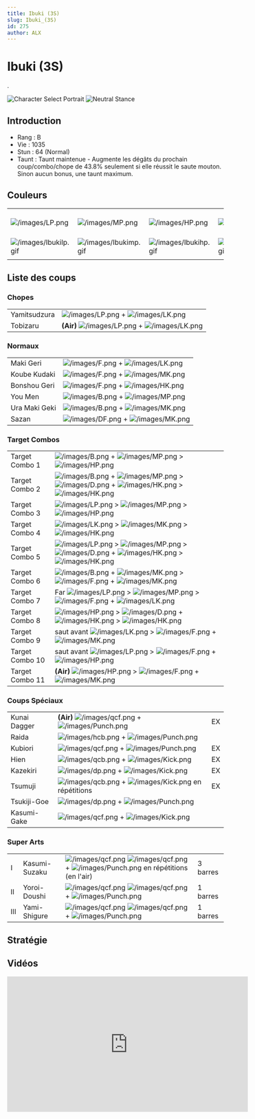 ```yaml
---
title: Ibuki (3S)
slug: Ibuki_(3S)
id: 275
author: ALX
---
```


# Ibuki (3S)

.

![Character Select
Portrait](/images/Ibuki3sport.gif "Character Select Portrait") ![Neutral
Stance](/images/Ibuki3s-stance.gif "Neutral Stance")

## Introduction

- Rang : B
- Vie : 1035
- Stun : 64 (Normal)
- Taunt : Taunt maintenue - Augmente les dégâts du prochain
  coup/combo/chope de 43.8% seulement si elle réussit le saute mouton.
  Sinon aucun bonus, une taunt maximum.

## Couleurs

|                                                |                                                |                                                |                                                |                                                |                                                |                                                                                                              |
|------------------------------------------------|------------------------------------------------|------------------------------------------------|------------------------------------------------|------------------------------------------------|------------------------------------------------|--------------------------------------------------------------------------------------------------------------|
| ![](/images/LP.png "/images/LP.png")           | ![](/images/MP.png "/images/MP.png")           | ![](/images/HP.png "/images/HP.png")           | ![](/images/LK.png "/images/LK.png")           | ![](/images/MK.png "/images/MK.png")           | ![](/images/HK.png "/images/HK.png")           | ![](/images/LP.png "/images/LP.png")![](/images/MK.png "/images/MK.png")![](/images/HP.png "/images/HP.png") |
| ![](/images/Ibukilp.gif "/images/Ibukilp.gif") | ![](/images/Ibukimp.gif "/images/Ibukimp.gif") | ![](/images/Ibukihp.gif "/images/Ibukihp.gif") | ![](/images/Ibukilk.gif "/images/Ibukilk.gif") | ![](/images/Ibukimk.gif "/images/Ibukimk.gif") | ![](/images/Ibukihk.gif "/images/Ibukihk.gif") | ![](/images/Ibukilpmkhp.gif "/images/Ibukilpmkhp.gif")                                                       |
|                                                |                                                |                                                |                                                |                                                |                                                |                                                                                                              |

## Liste des coups

### Chopes

|              |                                                                                       |
|--------------|---------------------------------------------------------------------------------------|
| Yamitsudzura | ![](/images/LP.png "/images/LP.png") + ![](/images/LK.png "/images/LK.png")           |
| Tobizaru     | **(Air)** ![](/images/LP.png "/images/LP.png") + ![](/images/LK.png "/images/LK.png") |

### Normaux

|               |                                                                             |
|---------------|-----------------------------------------------------------------------------|
| Maki Geri     | ![](/images/F.png "/images/F.png") + ![](/images/LK.png "/images/LK.png")   |
| Koube Kudaki  | ![](/images/F.png "/images/F.png") + ![](/images/MK.png "/images/MK.png")   |
| Bonshou Geri  | ![](/images/F.png "/images/F.png") + ![](/images/HK.png "/images/HK.png")   |
| You Men       | ![](/images/B.png "/images/B.png") + ![](/images/MP.png "/images/MP.png")   |
| Ura Maki Geki | ![](/images/B.png "/images/B.png") + ![](/images/MK.png "/images/MK.png")   |
| Sazan         | ![](/images/DF.png "/images/DF.png") + ![](/images/MK.png "/images/MK.png") |

### Target Combos

|                 |                                                                                                                                                                                                   |
|-----------------|---------------------------------------------------------------------------------------------------------------------------------------------------------------------------------------------------|
| Target Combo 1  | ![](/images/B.png "/images/B.png") + ![](/images/MP.png "/images/MP.png") \> ![](/images/HP.png "/images/HP.png")                                                                                 |
| Target Combo 2  | ![](/images/B.png "/images/B.png") + ![](/images/MP.png "/images/MP.png") \> ![](/images/D.png "/images/D.png") + ![](/images/HK.png "/images/HK.png") \> ![](/images/HK.png "/images/HK.png")    |
| Target Combo 3  | ![](/images/LP.png "/images/LP.png") \> ![](/images/MP.png "/images/MP.png") \> ![](/images/HP.png "/images/HP.png")                                                                              |
| Target Combo 4  | ![](/images/LK.png "/images/LK.png") \> ![](/images/MK.png "/images/MK.png") \> ![](/images/HK.png "/images/HK.png")                                                                              |
| Target Combo 5  | ![](/images/LP.png "/images/LP.png") \> ![](/images/MP.png "/images/MP.png") \> ![](/images/D.png "/images/D.png") + ![](/images/HK.png "/images/HK.png") \> ![](/images/HK.png "/images/HK.png") |
| Target Combo 6  | ![](/images/B.png "/images/B.png") + ![](/images/MK.png "/images/MK.png") \> ![](/images/F.png "/images/F.png") + ![](/images/MK.png "/images/MK.png")                                            |
| Target Combo 7  | Far ![](/images/LP.png "/images/LP.png") \> ![](/images/MP.png "/images/MP.png") \> ![](/images/F.png "/images/F.png") + ![](/images/LK.png "/images/LK.png")                                     |
| Target Combo 8  | ![](/images/HP.png "/images/HP.png") \> ![](/images/D.png "/images/D.png") + ![](/images/HK.png "/images/HK.png") \> ![](/images/HK.png "/images/HK.png")                                         |
| Target Combo 9  | saut avant ![](/images/LK.png "/images/LK.png") \> ![](/images/F.png "/images/F.png") + ![](/images/MK.png "/images/MK.png")                                                                      |
| Target Combo 10 | saut avant ![](/images/LP.png "/images/LP.png") \> ![](/images/F.png "/images/F.png") + ![](/images/HP.png "/images/HP.png")                                                                      |
| Target Combo 11 | **(Air)** ![](/images/HP.png "/images/HP.png") \> ![](/images/F.png "/images/F.png") + ![](/images/MK.png "/images/MK.png")                                                                       |

### Coups Spéciaux

|              |                                                                                                  |     |
|--------------|--------------------------------------------------------------------------------------------------|-----|
| Kunai Dagger | **(Air)** ![](/images/qcf.png "/images/qcf.png") + ![](/images/Punch.png "/images/Punch.png")    | EX  |
| Raida        | ![](/images/hcb.png "/images/hcb.png") + ![](/images/Punch.png "/images/Punch.png")              |     |
| Kubiori      | ![](/images/qcf.png "/images/qcf.png") + ![](/images/Punch.png "/images/Punch.png")              | EX  |
| Hien         | ![](/images/qcb.png "/images/qcb.png") + ![](/images/Kick.png "/images/Kick.png")                | EX  |
| Kazekiri     | ![](/images/dp.png "/images/dp.png") + ![](/images/Kick.png "/images/Kick.png")                  | EX  |
| Tsumuji      | ![](/images/qcb.png "/images/qcb.png") + ![](/images/Kick.png "/images/Kick.png") en répétitions | EX  |
| Tsukiji-Goe  | ![](/images/dp.png "/images/dp.png") + ![](/images/Punch.png "/images/Punch.png")                |     |
| Kasumi-Gake  | ![](/images/qcf.png "/images/qcf.png") + ![](/images/Kick.png "/images/Kick.png")                |     |

### Super Arts

|     |               |                                                                                                                                                      |          |
|-----|---------------|------------------------------------------------------------------------------------------------------------------------------------------------------|----------|
| I   | Kasumi-Suzaku | ![](/images/qcf.png "/images/qcf.png") ![](/images/qcf.png "/images/qcf.png") + ![](/images/Punch.png "/images/Punch.png") en répétitions (en l'air) | 3 barres |
| II  | Yoroi-Doushi  | ![](/images/qcf.png "/images/qcf.png") ![](/images/qcf.png "/images/qcf.png") + ![](/images/Punch.png "/images/Punch.png")                           | 1 barres |
| III | Yami-Shigure  | ![](/images/qcf.png "/images/qcf.png") ![](/images/qcf.png "/images/qcf.png") + ![](/images/Punch.png "/images/Punch.png")                           | 1 barres |

## Stratégie

## Vidéos

<iframe width='560' height='315' src='https://www.youtube.com/embed/747Szb6Eu5w' title='YouTube video player' frameborder='0' allow='accelerometer; autoplay; clipboard-write; encrypted-media; gyroscope; picture-in-picture' allowfullscreen></iframe>

